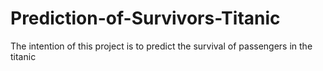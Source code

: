 # Prediction-of-Survivors-Titanic
The intention of this project is to predict the survival of passengers in the titanic
